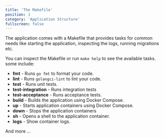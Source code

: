 ```yaml
---
title: 'The Makefile'
position: 3
category: 'Application Structure'
fullscreen: false
---
```


The application comes with a Makefile that provides tasks for common needs like starting the application, inspecting the logs, running migrations etc.

You can inspect the Makefile or run `make help` to see the available tasks. some include:

* **fmt** - Runs `go fmt` to format your code.
* **lint** - Runs `golangci-lint` to lint your code.
* **test**  - Runs unit tests.
* **test-integration** - Runs integration tests
* **test-acceptance** - Runs acceptance tests.
* **build** - Builds the application using Docker Compose.
* **up** - Starts application containers using Docker Compose.
* **down** - Stops the application containers
* **sh** - Opens a shell to the application container.
* **logs**  - Show container logs.

And more ...
